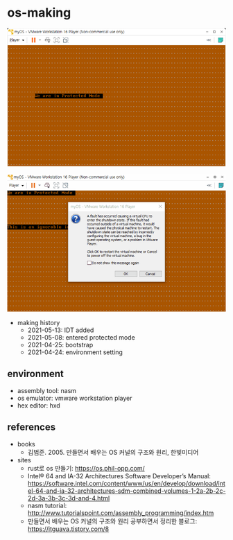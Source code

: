 # os-making

![image-20210508235345557](img/README/image-20210508235345557.png)

![image-20210508235345557](img/README/IDT.gif)



- making history
  - 2021-05-13: IDT added
  - 2021-05-08: entered protected mode
  - 2021-04-25: bootstrap
  - 2021-04-24: environment setting



## environment

- assembly tool: nasm
- os emulator: vmware workstation player
- hex editor: hxd



## references

- books
  - 김범준. 2005. 만들면서 배우는 OS 커널의 구조와 원리, 한빛미디어
- sites
  - rust로 os 만들기: https://os.phil-opp.com/
  - Intel® 64 and IA-32 Architectures Software Developer’s Manual: https://software.intel.com/content/www/us/en/develop/download/intel-64-and-ia-32-architectures-sdm-combined-volumes-1-2a-2b-2c-2d-3a-3b-3c-3d-and-4.html
  - nasm tutorial: http://www.tutorialspoint.com/assembly_programming/index.htm
  - 만들면서 배우는 OS 커널의 구조와 원리 공부하면서 정리한 블로그: https://itguava.tistory.com/8